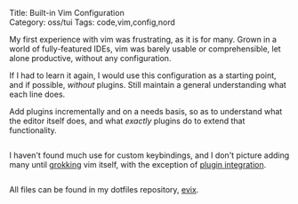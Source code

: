 Title: Built-in Vim Configuration   
Category: oss/tui
Tags: code,vim,config,nord

My first experience with vim was frustrating, as it is for many. Grown in a world of fully-featured IDEs, vim was barely usable or comprehensible, let alone productive, without any configuration.

If I had to learn it again, I would use this configuration as a starting point, and if possible, _without_ plugins. Still maintain a general understanding what each line does. 

Add plugins incrementally and on a needs basis, so as to understand what the editor itself does, and what _exactly_ plugins do to extend that functionality.

<pre><code class="bash" id="config.vim"></code></pre>

I haven't found much use for custom keybindings, and I don't picture adding many until [grokking](http://www.catb.org/jargon/html/G/grok.html) vim itself, with the exception of [plugin integration](/vim-plugin-fuzzy-finder.html).

<pre><code class="vim" id="mappings.vim"></code></pre>

All files can be found in my dotfiles repository, [evix](https://gitlab.com/rwev/evix).


<script>

    fetchAndHighlightCodeElement(
        {
            elementId: "config.vim",
            fileUrl: "https://raw.githubusercontent.com/rwev/evix/master/.vim/config.vim",
            filterPrefix: "\""
        }
     );
     
    fetchAndHighlightCodeElement(
        {
            elementId: "mappings.vim",
            fileUrl: "https://raw.githubusercontent.com/rwev/evix/master/.vim/mappings.vim",
            filterPrefix: "\""
        }
     );
</script>


